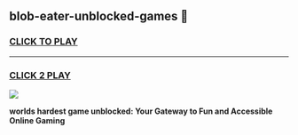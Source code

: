 
## blob-eater-unblocked-games 👋
<h3>
<a href="https://premium.freeplayer.one?title=blob-eater-unblocked-games&ref=14F">CLICK TO PLAY</a></h3>
<hr>

<h3>
<a href="https://premium.freeplayer.one?title=blob-eater-unblocked-games&ref=14F">CLICK 2 PLAY</a>
  
</h3>

<a href="https://premium.freeplayer.one?title=blob-eater-unblocked-games&ref=12F/"><img src="https://clearcache.store/games.png"></a>


**worlds hardest game unblocked: Your Gateway to Fun and Accessible Online Gaming**
